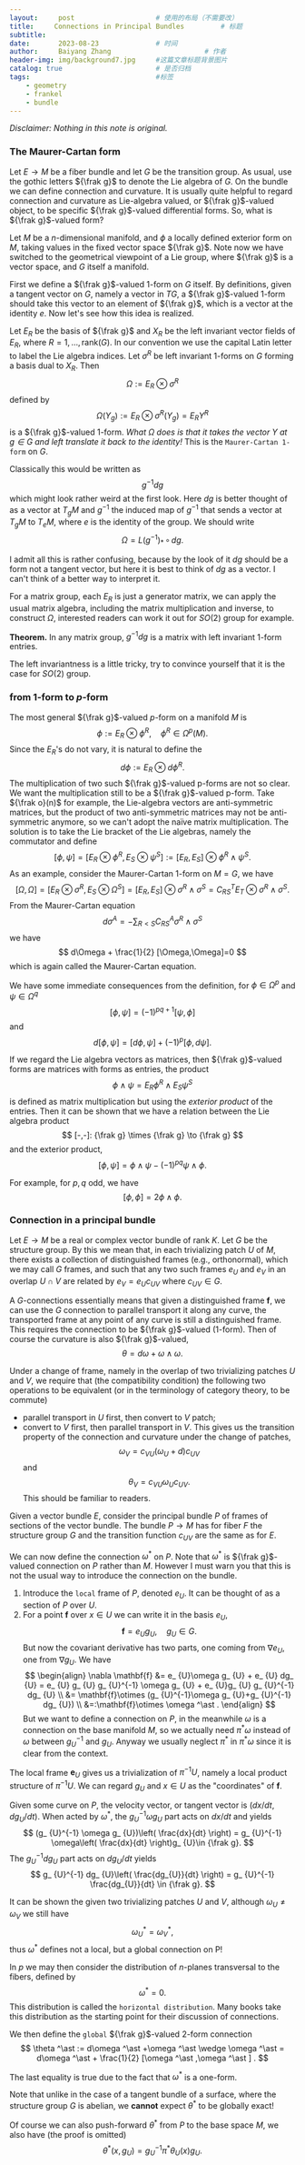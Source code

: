 ```yaml
---
layout:     post   				    # 使用的布局（不需要改）
title:     Connections in Principal Bundles			# 标题 
subtitle:   
date:       2023-08-23				# 时间
author:     Baiyang Zhang 						# 作者
header-img: img/background7.jpg 	#这篇文章标题背景图片
catalog: true 						# 是否归档
tags:								#标签
    - geometry
    - frankel
    - bundle
---
```


*Disclaimer: Nothing in this note is original.*

### The Maurer-Cartan form

Let $E\to M$ be a fiber bundle and let $G$ be the transition group. As usual, use the gothic letters ${\frak  g}$ to denote the Lie algebra of $G$. On the bundle we can define connection and curvature. It is usually quite helpful to regard connection and curvature as Lie-algebra valued, or ${\frak g}$-valued object, to be specific ${\frak g}$-valued differential forms. So, what is ${\frak g}$-valued form?

Let $M$ be a $n$-dimensional manifold, and $\phi$ a locally defined exterior form on $M$, taking values in the fixed vector space ${\frak g}$. Note now we have switched to the geometrical viewpoint of a Lie group, where ${\frak g}$ is a vector space, and $G$ itself a manifold.

First we define a ${\frak g}$-valued 1-form on $G$ itself. By definitions, given a tangent vector on $G$, namely a vector in $TG$, a ${\frak g}$-valued 1-form should take this vector to an element of ${\frak g}$, which is a vector at the identity $e$. Now let's see how this idea is realized. 

Let $E_ {R}$ be the basis of ${\frak g}$ and $X_ {R}$ be the left invariant vector fields of $E_ {R}$, where $R=1,\dots,\text{rank}(G)$. In our convention we use the capital Latin letter to label the Lie algebra indices. Let $\sigma^{R}$ be left invariant 1-forms on $G$ forming a basis dual to $X_ {R}$.  Then
$$
\Omega := E_ {R}\otimes \sigma^{R}
$$
defined by 
$$
\Omega(Y_ {g}) := E_ {R} \otimes \sigma^{R}(Y_ {g}) = E_ {R}Y^{R}
$$
is a ${\frak g}$-valued 1-form. *What $\Omega$ does is that it takes the vector $Y$ at $g\in G$ and left translate it back to the identity!* This is the `Maurer-Cartan 1-form` on $G$.

Classically this would be written as 
$$
g^{-1}dg
$$
which might look rather weird at the first look. Here $dg$ is better thought of as a vector at $T_ {g}M$ and $g^{-1}$ the induced map of $g^{-1}$ that sends a vector at $T_ {g}M$ to $T_ {e}M$, where $e$ is the identity of the group. We should write
$$
\Omega = L(g^{-1})_ {\ast }\,\circ\,dg.
$$

I admit all this is rather confusing, because by the look of it $dg$ should be a form not a tangent vector, but here it is best to think of $dg$ as a vector. I can't think of a better way to interpret it.

For a matrix group, each $E_ {R}$ is just a generator matrix, we can apply the usual matrix algebra, including the matrix multiplication and inverse, to construct $\Omega$, interested readers can work it out for $SO(2)$ group for example. 

**Theorem.** In any matrix group, $g^{-1}dg$ is a matrix with left invariant $1$-form entries.

The left invariantness is a little tricky, try to convince yourself that it is the case for $SO(2)$ group.

### from 1-form to $p$-form

The most general ${\frak g}$-valued $p$-form on a manifold $M$ is 
$$
\phi := E_ {R}\otimes \phi^{R},\quad  \phi^{R}\in \Omega^{p}(M).
$$
Since the $E_ {R}$'s do not vary, it is natural to define the 
$$
d\phi := E_ {R}\otimes d\phi^{R}.
$$
The multiplication of two such ${\frak g}$-valued p-forms are not so clear. We want the multiplication still to be a ${\frak g}$-valued p-form. Take ${\frak o}(n)$ for example, the Lie-algebra vectors are anti-symmetric matrices, but the product of two anti-symmetric matrices may not be anti-symmetric anymore, so we can't adopt the naïve matrix multiplication. The solution is to take the Lie bracket of the Lie algebras, namely the commutator and define
$$
[\phi,\psi] = [E_ {R}\otimes \phi^{R},E_ {S}\otimes \psi^{S}] := [E_ {R},E_ {S}]\otimes \phi^{R}\wedge \psi^{S}.
$$
As an example, consider the Maurer-Cartan 1-form on $M=G$, we have
$$
[\Omega,\Omega]=[E_ {R}\otimes \sigma^{R},E_ {S}\otimes \Omega^{S}] = [E_ {R},E_ {S}]\otimes \sigma^{R}\wedge \sigma^{S}=C_ {RS}^{T}E_ {T}\otimes \sigma^{R}\wedge \sigma^{S}.
$$
From the Maurer-Cartan equation
$$
d \sigma^{A} = -\sum_ {R<S} C^{A}_ {RS}\sigma^{R}\wedge \sigma^{S}
$$
we have
$$
d\Omega + \frac{1}{2} [\Omega,\Omega]=0
$$
which is again called the Maurer-Cartan equation.

We have some immediate consequences from the definition, for $\phi \in\Omega^{p}$ and $\psi \in\Omega^{q}$
$$
[\phi,\psi] = (-1)^{pq+1}[\psi,\phi]
$$
and 
$$
d[\phi,\psi] = [d\phi,\psi]+(-1)^{p}[\phi,d\psi].
$$

If we regard the Lie algebra vectors as matrices, then ${\frak g}$-valued forms are matrices with forms as entries, the product
$$
\phi \wedge \psi = E_ {R}\phi^{R} \wedge E_ {S}\psi^{S}
$$
is defined as matrix multiplication but using the *exterior product* of the entries. Then it can be shown that we have a relation between the Lie algebra product 
$$
[-,-]: {\frak g} \times {\frak g} \to {\frak g}
$$
and the exterior product, 
$$
[\phi,\psi] = \phi \wedge \psi - (-1)^{pq}\psi \wedge \phi.
$$

For example, for $p,q$ odd, we have 
$$
[\phi,\phi]=2\phi \wedge \phi.
$$

### Connection in a principal bundle

Let $E\to M$ be a real or complex vector bundle of rank $K$. Let $G$ be the structure group. By this we mean that, in each trivializing patch $U$ of $M$, there exists a collection of distinguished frames (e.g., orthonormal), which we may call $G$ frames, and such that any two such frames $e_ {U}$ and $e_ {V}$ in an overlap $U \cap V$ are related by $e_ {V} = e_ {U} c_ {UV}$ where $c_ {UV}\in G$. 

A $G$-connections essentially means that given a distinguished frame $\mathbf{f}$, we can use the $G$ connection to parallel transport it along any curve, the transported frame at any point of any curve is still a distinguished frame. This requires the connection to be ${\frak g}$-valued (1-form). Then of course the curvature is also ${\frak g}$-valued, 
$$
\theta = d\omega+\omega \wedge \omega.
$$

Under a change of frame, namely in the overlap of two trivializing patches $U$ and $V$, we require that (the compatibility condition) the following two operations to be equivalent (or in the terminology of category theory, to be commute)
- parallel transport in $U$ first, then convert to $V$ patch;
- convert to $V$ first, then parallel transport in $V$.
This gives us the transition property of the connection and curvature under the change of patches,
$$
\omega_ {V} = c_ {VU}(\omega _ {U} + d) c_ {UV}
$$
and 
$$
\theta_ {V}  = c_ {VU}\omega_ {U}c_ {UV}.
$$
This should be familiar to readers.

Given a vector bundle $E$, consider the principal bundle $P$ of frames of sections of the vector bundle. The bundle $P\to M$ has for fiber $F$ the structure group $G$ and the transition function $c_ {UV}$ are the same as for $E$. 

We can now define the connection $\omega^{\ast}$ on $P$. Note that $\omega^{\ast}$ is ${\frak g}$-valued connection on $P$ rather than $M$. However I must warn you that this is not the usual way to introduce the connection on the bundle. 

1. Introduce the `local` frame of $P$, denoted $e_ {U}$. It can be thought of as a section of $P$ over $U$.
2. For a point $\mathbf{f}$ over $x\in U$ we can write it in the basis $e_ {U}$,
$$
\mathbf{f} = e_ {U}g_ {U},\quad  g_ {U}\in G.
$$
But now the covariant derivative has two parts, one coming from $\nabla e_ {U}$, one from $\nabla g_ {U}$. We have 
$$
\begin{align}
\nabla \mathbf{f} &= e_ {U}\omega g_ {U} + e_ {U} dg_ {U} = e_ {U} g_ {U} g_ {U}^{-1} \omega g_ {U} + e_ {U}g_ {U} g_ {U}^{-1} dg_ {U}  \\
 &= \mathbf{f}\otimes (g_ {U}^{-1}\omega g_ {U}+g_ {U}^{-1} dg_ {U})  \\
&=:\mathbf{f}\otimes \omega ^\ast .
\end{align}
$$
But we want to define a connection on $P$, in the meanwhile $\omega$ is a connection on the base manifold $M$, so we actually need $\pi ^\ast\omega$ instead of $\omega$ between $g_ {U}^{-1}$ and $g_ {U}$. Anyway we usually neglect $\pi ^\ast$ in $\pi ^\ast\omega$ since it is clear from the context.

The local frame $\mathbf{e}_ {U}$ gives us a trivialization of $\pi ^{-1}U$, namely a local product structure of $\pi ^{-1}U$. We can regard $g_ {U}$ and $x\in U$ as the "coordinates" of $\mathbf{f}$. 

Given some curve on $P$, the velocity vector, or tangent vector is $(dx / dt, d g_ {U} / dt)$. When acted by $\omega ^\ast$, the $g_ {U}^{-1}\omega g_ {U}$ part acts on $dx / dt$ and yields
$$
(g_ {U}^{-1} \omega g_ {U})\left( \frac{dx}{dt} \right) = g_ {U}^{-1} \omega\left( \frac{dx}{dt} \right)g_ {U}\in {\frak g}.
$$
The $g_ {U}^{-1}dg_ {U}$ part acts on $d g_ {U} / dt$ yields
$$
g_ {U}^{-1} dg_ {U}\left( \frac{dg_{U}}{dt} \right) = g_ {U}^{-1}  \frac{dg_{U}}{dt} \in {\frak g}.
$$

It can be shown the given two trivializing patches $U$ and $V$, although $\omega_ {U}\neq \omega_ {V}$ we still have 
$$
\omega ^\ast _ {U} = \omega ^\ast _ {V},
$$
thus $\omega ^\ast$ defines not a local, but a global connection on P!

In $p$ we may then consider the distribution of $n$-planes transversal to the fibers, defined by 
$$
\omega ^\ast =0.
$$
This distribution is called the `horizontal distribution`. Many books take this distribution as the starting point for their discussion of connections.

We then define the `global` ${\frak g}$-valued $2$-form connection 
$$
\theta ^\ast  := d\omega ^\ast +\omega ^\ast \wedge \omega ^\ast = d\omega ^\ast + \frac{1}{2} [\omega ^\ast ,\omega ^\ast ] .
$$

The last equality is true due to the fact that $\omega ^\ast$ is a one-form.

Note that unlike in the case of a tangent bundle of a surface, where the structure group $G$ is abelian, we **cannot** expect $\theta ^\ast$ to be globally exact!

Of course we can also push-forward $\theta ^\ast$ from $P$ to the base space $M$, we also have (the proof is omitted)
$$
\theta ^\ast (x,g_ {U}) = g_ {U}^{-1} \pi ^\ast \theta_ {U}(x)g_ {U}.
$$